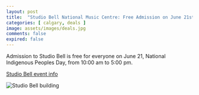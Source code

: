 ```yaml
---
layout: post
title:  "Studio Bell National Music Centre: Free Admission on June 21st, 10am-5pm"
categories: [ calgary, deals ]
image: assets/images/deals.jpg
comments: false
expired: false
---
```


Admission to Studio Bell is free for everyone on June 21, National Indigenous Peoples Day, from 10:00 am to 5:00 pm.


[Studio Bell event info](https://www.studiobell.ca/whats-on/event/ohsotokino-indigenous-peoples-day-at-studio-bell)

![Studio Bell building](https://www.studiobell.ca/assets/images/_header/NMC_pht_ext_001_jb.jpg)